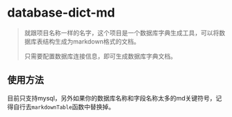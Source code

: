 # database-dict-md

> 就跟项目名称一样的名字，这个项目是一个数据库字典生成工具，可以将数据库表结构生成为markdown格式的文档。
> 
> 只需要配置数据库连接信息，即可生成数据库字典文档。

## 使用方法
目前只支持mysql，另外如果你的数据库名称和字段名称太多的md关键符号，记得自行去`markdownTable`函数中替换掉。